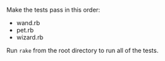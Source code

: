 Make the tests pass in this order:

* wand.rb
* pet.rb
* wizard.rb


Run `rake` from the root directory to run all of the tests.
